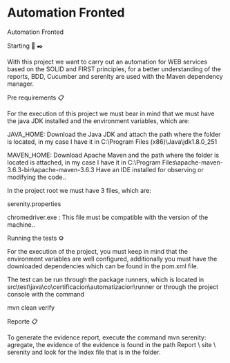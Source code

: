 # Automation Fronted
Automation Fronted

Starting 🦼 ✒️

With this project we want to carry out an automation for WEB services based on the SOLID and FIRST principles, for a better understanding of the reports, BDD, Cucumber and serenity are used with the Maven dependency manager.

Pre requirements 📋

For the execution of this project we must bear in mind that we must have the java JDK installed and the environment variables, which are:

JAVA_HOME: Download the Java JDK and attach the path where the folder is located, in my case I have it in C:\Program Files (x86)\Java\jdk1.8.0_251

MAVEN_HOME: Download Apache Maven and the path where the folder is located is attached, in my case I have it in C:\Program Files\apache-maven-3.6.3-bin\apache-maven-3.6.3
Have an IDE installed for observing or modifying the code..

In the project root we must have 3 files, which are:

serenity.properties

chromedriver.exe : This file must be compatible with the version of the machine..

Running the tests ⚙️

For the execution of the project, you must keep in mind that the environment variables are well configured, additionally you must have the downloaded dependencies which can be found in the pom.xml file.

The test can be run through the package runners, which is located in src\test\java\co\certificacion\automatizacion\runner or through the project console with the command

   mvn clean verify
   
Reporte 📋

To generate the evidence report, execute the command mvn serenity: agregate, the evidence of the evidence is found in the path Report \ site \ serenity and look for the Index file that is in the folder.